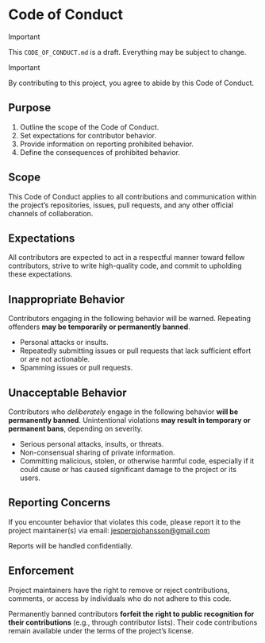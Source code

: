 # Code of Conduct
> [!important]
> This `CODE_OF_CONDUCT.md` is a draft. Everything may be subject to change.

> [!important]
> By contributing to this project, you agree to
> abide by this Code of Conduct.

## Purpose

1. Outline the scope of the Code of Conduct.
2. Set expectations for contributor behavior.
3. Provide information on reporting prohibited behavior.
4. Define the consequences of prohibited behavior.

## Scope

This Code of Conduct applies to all contributions and communication within the project’s repositories, issues, pull requests, and any other official channels of collaboration.

## Expectations

All contributors are expected to act in a respectful manner toward fellow contributors, strive to write high-quality code, and commit to upholding these expectations.

## Inappropriate Behavior

Contributors engaging in the following behavior will be warned. Repeating offenders **may be temporarily or permanently banned**.

- Personal attacks or insults.
- Repeatedly submitting issues or pull requests that lack sufficient effort or are not actionable.
- Spamming issues or pull requests.

## Unacceptable Behavior

Contributors who *deliberately* engage in the following behavior **will be permanently banned**. Unintentional violations **may result in temporary or permanent bans**, depending on severity.

- Serious personal attacks, insults, or threats.
- Non-consensual sharing of private information.
- Committing malicious, stolen, or otherwise harmful code, especially if it could cause or has caused significant damage to the project or its users.  

## Reporting Concerns

If you encounter behavior that violates this code, please report it to the project maintainer(s) via email: jesperpjohansson@gmail.com

Reports will be handled confidentially.

## Enforcement

Project maintainers have the right to remove or reject contributions, comments, or access by individuals who do not adhere to this code.

Permanently banned contributors **forfeit the right to public recognition for their contributions** (e.g., through contributor lists). Their code contributions remain available under the terms of the project’s license.